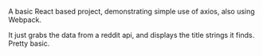 A basic React based project, demonstrating simple use of axios, also using Webpack. 

It just grabs the data from a reddit api, and displays the title strings it finds. Pretty basic.


